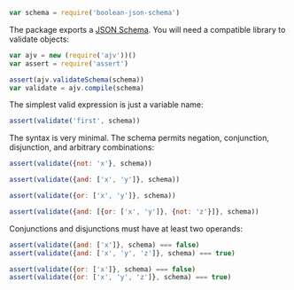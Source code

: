 ```javascript
var schema = require('boolean-json-schema')
```

The package exports a [JSON Schema](http://json-schema.org). You will need a compatible library to validate objects:

```javascript
var ajv = new (require('ajv'))()
var assert = require('assert')

assert(ajv.validateSchema(schema))
var validate = ajv.compile(schema)
```

The simplest valid expression is just a variable name:

```javascript
assert(validate('first', schema))
```

The syntax is very minimal. The schema permits negation, conjunction, disjunction, and arbitrary combinations:

```javascript
assert(validate({not: 'x'}, schema))

assert(validate({and: ['x', 'y']}, schema))

assert(validate({or: ['x', 'y']}, schema))

assert(validate({and: [{or: ['x', 'y']}, {not: 'z'}]}, schema))
```

Conjunctions and disjunctions must have at least two operands:

```javascript
assert(validate({and: ['x']}, schema) === false)
assert(validate({and: ['x', 'y', 'z']}, schema) === true)

assert(validate({or: ['x']}, schema) === false)
assert(validate({or: ['x', 'y', 'z']}, schema) === true)
```
